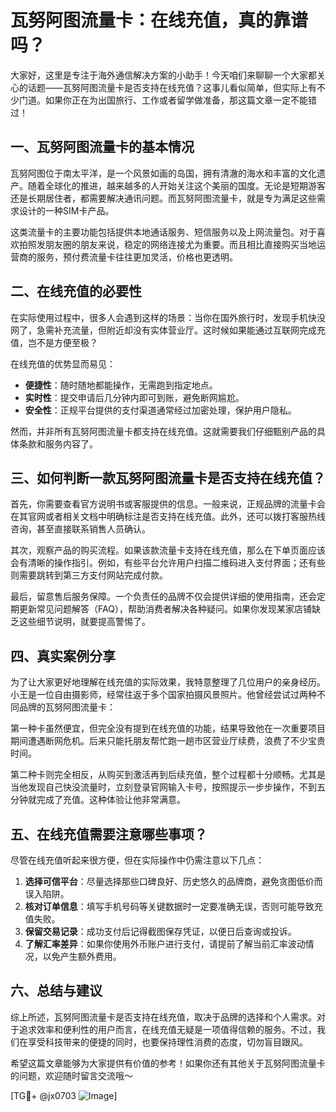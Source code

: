 # 瓦努阿图流量卡：在线充值，真的靠谱吗？

大家好，这里是专注于海外通信解决方案的小助手！今天咱们来聊聊一个大家都关心的话题——瓦努阿图流量卡是否支持在线充值？这事儿看似简单，但实际上有不少门道。如果你正在为出国旅行、工作或者留学做准备，那这篇文章一定不能错过！

## 一、瓦努阿图流量卡的基本情况

瓦努阿图位于南太平洋，是一个风景如画的岛国，拥有清澈的海水和丰富的文化遗产。随着全球化的推进，越来越多的人开始关注这个美丽的国度。无论是短期游客还是长期居住者，都需要解决通讯问题。而瓦努阿图流量卡，就是专为满足这些需求设计的一种SIM卡产品。

这类流量卡的主要功能包括提供本地通话服务、短信服务以及上网流量包。对于喜欢拍照发朋友圈的朋友来说，稳定的网络连接尤为重要。而且相比直接购买当地运营商的服务，预付费流量卡往往更加灵活，价格也更透明。

## 二、在线充值的必要性

在实际使用过程中，很多人会遇到这样的场景：当你在国外旅行时，发现手机快没网了，急需补充流量，但附近却没有实体营业厅。这时候如果能通过互联网完成充值，岂不是方便至极？

在线充值的优势显而易见：
- **便捷性**：随时随地都能操作，无需跑到指定地点。
- **实时性**：提交申请后几分钟内即可到账，避免断网尴尬。
- **安全性**：正规平台提供的支付渠道通常经过加密处理，保护用户隐私。

然而，并非所有瓦努阿图流量卡都支持在线充值。这就需要我们仔细甄别产品的具体条款和服务内容了。

## 三、如何判断一款瓦努阿图流量卡是否支持在线充值？

首先，你需要查看官方说明书或客服提供的信息。一般来说，正规品牌的流量卡会在其官网或者相关文档中明确标注是否支持在线充值。此外，还可以拨打客服热线咨询，甚至直接联系销售人员确认。

其次，观察产品的购买流程。如果该款流量卡支持在线充值，那么在下单页面应该会有清晰的操作指引。例如，有些平台允许用户扫描二维码进入支付界面；还有些则需要跳转到第三方支付网站完成付款。

最后，留意售后服务保障。一个负责任的品牌不仅会提供详细的使用指南，还会定期更新常见问题解答（FAQ），帮助消费者解决各种疑问。如果你发现某家店铺缺乏这些细节说明，就要提高警惕了。

## 四、真实案例分享

为了让大家更好地理解在线充值的实际效果，我特意整理了几位用户的亲身经历。小王是一位自由摄影师，经常往返于多个国家拍摄风景照片。他曾经尝试过两种不同品牌的瓦努阿图流量卡：

第一种卡虽然便宜，但完全没有提到在线充值的功能，结果导致他在一次重要项目期间遭遇断网危机。后来只能托朋友帮忙跑一趟市区营业厅续费，浪费了不少宝贵时间。

第二种卡则完全相反，从购买到激活再到后续充值，整个过程都十分顺畅。尤其是当他发现自己快没流量时，立刻登录官网输入卡号，按照提示一步步操作，不到五分钟就完成了充值。这种体验让他非常满意。

## 五、在线充值需要注意哪些事项？

尽管在线充值听起来很方便，但在实际操作中仍需注意以下几点：

1. **选择可信平台**：尽量选择那些口碑良好、历史悠久的品牌商，避免贪图低价而误入陷阱。
2. **核对订单信息**：填写手机号码等关键数据时一定要准确无误，否则可能导致充值失败。
3. **保留交易记录**：成功支付后记得截图保存凭证，以便日后查询或投诉。
4. **了解汇率差异**：如果你使用外币账户进行支付，请提前了解当前汇率波动情况，以免产生额外费用。

## 六、总结与建议

综上所述，瓦努阿图流量卡是否支持在线充值，取决于品牌的选择和个人需求。对于追求效率和便利性的用户而言，在线充值无疑是一项值得信赖的服务。不过，我们在享受科技带来的便捷的同时，也要保持理性消费的态度，切勿盲目跟风。

希望这篇文章能够为大家提供有价值的参考！如果你还有其他关于瓦努阿图流量卡的问题，欢迎随时留言交流哦～

[TG💪+ @jx0703 ![Image](https://github.com/user-attachments/assets/dbca1d08-cadb-493c-b0ec-ad6f7a83f270)]